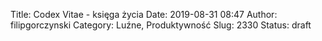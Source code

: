 Title: Codex Vitae - księga życia
Date: 2019-08-31 08:47
Author: filipgorczynski
Category: Luźne, Produktywność
Slug: 2330
Status: draft


